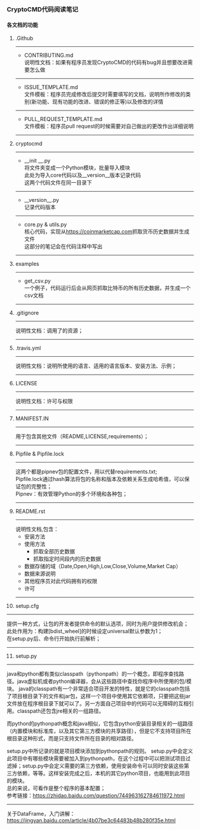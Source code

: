 
### CryptoCMD代码阅读笔记
#### 各文档的功能

1. .Github <br/>
    ***
   - CONTRIBUTING.md <br/>
    说明性文档：如果有程序员发现CryptoCMD的代码有bug并且想要改进需要怎么做 <br/>
    ***
   - ISSUE_TEMPLATE.md <br/>
    文件模板：程序员完成修改后提交时需要填写的文档，说明所作修改的类别(新功能、现有功能的改进、错误的修正等)以及修改的详情 <br/>
    ***
   - PULL_REQUEST_TEMPLATE.md<br/>
    文件模板：程序员pull request的时候需要对自己做出的更改作出详细说明<br/>
    ***
2. cryptocmd<br/>
    ***
   - \_\_init \_\_.py <br/>
   将文件夹变成一个Python模块，批量导入模块<br/>
   此处为导入core代码以及\_\_version\_\_版本记录代码<br/>
   这两个代码文件在同一目录下<br/>
   ***
   - \_\_version\_\_.py <br/>
   记录代码版本<br/>
   ***
   - core.py & utils.py <br/>
   核心代码，实现从<https://coinmarketcap.com>抓取货币历史数据并生成文件<br/>
   这部分的笔记会在代码注释中写出<br/>
   ***
3. examples<br/>
   ***
   - get\_csv.py <br/>
   一个例子，代码运行后会从网页抓取比特币的所有历史数据，并生成一个csv文档<br/>
   ***
4. .gitignore <br/>
   ***
   说明性文档：调用了的资源；<br/>
   ***
5. .travis.yml<br/>
   ***
   说明性文档：说明所使用的语言、适用的语言版本、安装方法、示例；<br/>
   ***
6. LICENSE <br/>
   ***
   说明性文档：许可与权限<br/>
   ***
7. MANIFEST.IN<br/>
   ***
   用于包含其他文件（README,LICENSE,requirements）；<br/>
   ***
8. Pipfile & Pipfile.lock <br/>
   ***
   这两个都是pipnev包的配置文件，用以代替requirements.txt;<br/>
   Pipfile.lock通过hash算法将包的名称和版本及依赖关系生成哈希值，可以保证包的完整性；<br/>
   Pipnev：有效管理Python的多个环境和各种包；<br/>
   ***
9. README.rst<br/>
   ***
   说明性文档,包含：<br/>
   - 安装方法
   - 使用方法
      - 抓取全部历史数据
      - 抓取指定时间段内的历史数据
   - 数据存储的域（Date,Open,High,Low,Close,Volume,Market Cap）
   - 数据来源说明
   - 其他程序员对此代码拥有的权限
   - 许可
   ***
10. setup.cfg<br/>
   ***
   提供一种方式，让包的开发者提供命令的默认选项，同时为用户提供修改机会；<br/>
   此处作用为：构建[bdist_wheel]的时候设定universal默认参数为1；<br/>
   在setup.py后、命令行开始执行前解析；<br/>
   ***
11. setup.py<br/>
   ***
   java和python都有类似classpath（pythonpath）的一个概念，即程序查找路径。java虚拟机或者python编译器，会从这些路径中查找你程序中所使用的包/模块。
   java的classpath有一个非常适合项目开发的特性，就是它的classpath包括了项目根目录下的文件和jar包，这样一个项目中使用其它依赖项，只要把这些jar文件放在程序根目录下就可以了。另一方面自己项目中的代码可以无障碍的互相引用。classpath还包含jre相关的一组路径。<br/>
   
  而python的pythonpath概念和java相似，它包含python安装目录相关的一组路径（内置模块和标准库，以及其它第三方模块的共享路径），但是它不支持项目所在根目录这种形式，而是只支持文件所在目录的相对路径。<br/>
  
  setup.py中所记录的就是项目模块添加到pythonpath的规则。
  setup.py中会定义此项目中有哪些模块需要被加入到pythonpath，在这个过程中可以把测试项目过滤掉；setup.py中会定义需要的第三方依赖，使用安装命令可以同时安装这些第三方依赖，等等。这样安装完成之后，本机的其它python项目，也能用到此项目的模块。<br>
  总的来说，可看作是整个程序的基本配置；<br/>
  参考链接：<https://zhidao.baidu.com/question/744963162784611972.html>
   <br/>
   ***
关于DataFrame，入门讲解：<https://jingyan.baidu.com/article/4b07be3c64483b48b280f35e.html>
